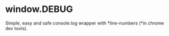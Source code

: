 window.DEBUG
=====

Simple, easy and safe console.log wrapper with *line-numbers (*in chrome dev tools).
